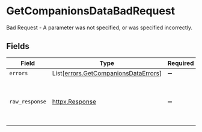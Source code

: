 # GetCompanionsDataBadRequest

Bad Request - A parameter was not specified, or was specified incorrectly.


## Fields

| Field                                                                                  | Type                                                                                   | Required                                                                               | Description                                                                            |
| -------------------------------------------------------------------------------------- | -------------------------------------------------------------------------------------- | -------------------------------------------------------------------------------------- | -------------------------------------------------------------------------------------- |
| `errors`                                                                               | List[[errors.GetCompanionsDataErrors](../../models/errors/getcompanionsdataerrors.md)] | :heavy_minus_sign:                                                                     | N/A                                                                                    |
| `raw_response`                                                                         | [httpx.Response](https://www.python-httpx.org/api/#response)                           | :heavy_minus_sign:                                                                     | Raw HTTP response; suitable for custom response parsing                                |